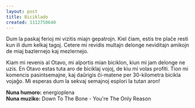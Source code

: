 ```yaml
---
layout: post
title: Biciklado
created: 1112750640
---
```

Dum la paskaj ferioj mi vizitis miajn gepatrojn.  Kiel ĉiam, estis tre plaĉe resti kun ili dum kelkaj tagoj.  Cetere mi revidis multajn delonge neviditajn amikojn de miaj bazlernejo kaj mezlernejo.

Kiam mi revenis al Otavo, mi alportis mian biciklon, kiun mi jam delonge ne uzis.  En Otavo estas tuta aro de biciklaj vojoj, de kiu mi volas profiti.  Tion mi komencis pasintsemajne, kaj daŭrigis ĉi-matene per 30-kilometra bicikla vojaĝo.  Mi esperas dum la sekvaj semajnoj esplori la tutan aron!

**Nuna humoro:** energioplena  
**Nuna muziko:** Down To The Bone - You're The Only Reason
